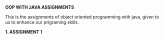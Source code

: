 **OOP WITH JAVA ASSIGNMENTS**

This is the assignments of object oriented programming
with java, given to us to enhance our
prigraming skills.

**1. ASSIGNMENT 1**
````````````````````
